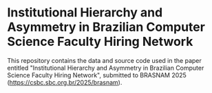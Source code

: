 # Institutional Hierarchy and Asymmetry in Brazilian Computer Science Faculty Hiring Network

This repository contains the data and source code used in the paper entitled "Institutional Hierarchy and Asymmetry in Brazilian Computer Science Faculty Hiring Network", submitted to BRASNAM 2025 (https://csbc.sbc.org.br/2025/brasnam).
